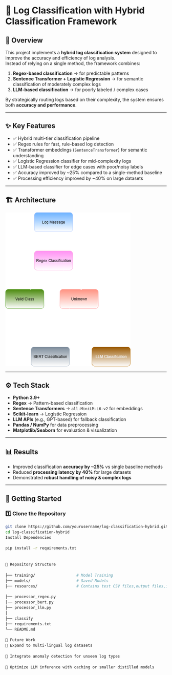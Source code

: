 # 🔎 Log Classification with Hybrid Classification Framework

## 📌 Overview
This project implements a **hybrid log classification system** designed to improve the accuracy and efficiency of log analysis.  
Instead of relying on a single method, the framework combines:

1. **Regex-based classification** → for predictable patterns  
2. **Sentence Transformer + Logistic Regression** → for semantic classification of moderately complex logs  
3. **LLM-based classification** → for poorly labeled / complex cases  

By strategically routing logs based on their complexity, the system ensures both **accuracy and performance**.

---

## ✨ Key Features
- ✅ Hybrid multi-tier classification pipeline  
- ✅ Regex rules for fast, rule-based log detection  
- ✅ Transformer embeddings (`SentenceTransformer`) for semantic understanding  
- ✅ Logistic Regression classifier for mid-complexity logs  
- ✅ LLM-based classifier for edge cases with poor/noisy labels  
- ✅ Accuracy improved by ~25% compared to a single-method baseline  
- ✅ Processing efficiency improved by ~40% on large datasets  

---

## 🏗️ Architecture

 ![Alt text](Diagram.png)

---

## ⚙️ Tech Stack
- **Python 3.9+**
- **Regex** → Pattern-based classification  
- **Sentence Transformers** → `all-MiniLM-L6-v2` for embeddings  
- **Scikit-learn** → Logistic Regression  
- **LLM APIs** (e.g., GPT-based) for fallback classification  
- **Pandas / NumPy** for data preprocessing  
- **Matplotlib/Seaborn** for evaluation & visualization  

---

## 📊 Results
- Improved classification **accuracy by ~25%** vs single baseline methods  
- Reduced **processing latency by 40%** for large datasets  
- Demonstrated **robust handling of noisy & complex logs**  

---

## 🚀 Getting Started

### 1️⃣ Clone the Repository
```bash
git clone https://github.com/yourusername/log-classification-hybrid.git
cd log-classification-hybrid
Install Dependencies

pip install -r requirements.txt


📂 Repository Structure

├── training/                  # Model Training
├── models/                    # Saved Models
├── resources/                 # Contains test CSV files,output files,images
              
├── processor_regex.py
│── processor_bert.py
├── processor_llm.py
│   
├── classify             
├── requirements.txt
└── README.md

📖 Future Work
🔹 Expand to multi-lingual log datasets

🔹 Integrate anomaly detection for unseen log types

🔹 Optimize LLM inference with caching or smaller distilled models



